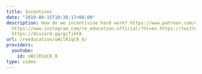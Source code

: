 ```yaml
---
title: Incentives
date: "2019-09-15T10:38:17+08:00"
description: How do we incentivise hard work? https://www.patreon.com/deadheadanimation
  https://www.instagram.com/re_education.official/?hl=en https://twitter.com/professordarwin
  https://discord.gg/gcTjkFA
url: /reeducation/uWilR1qC8_8/
providers:
  youtube:
    id: uWilR1qC8_8
type: video
---
```

